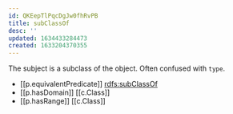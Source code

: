 ```yaml
---
id: QKEepTlPqcDgJw0fhRvPB
title: subClassOf
desc: ''
updated: 1634433284473
created: 1633204370355
---
```




The subject is a subclass of the object. Often confused with `type`.

- [[p.equivalentPredicate]] [rdfs:subClassOf](http://www.w3.org/2000/01/rdf-schema#subClassOf)
- [[p.hasDomain]] [[c.Class]]
- [[p.hasRange]] [[c.Class]]
